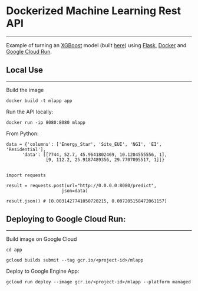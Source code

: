 # Dockerized Machine Learning Rest API
---------------------

Example of turning an [XGBoost](http://xgboost.readthedocs.io/) model (built [here](https://github.com/mdh266/NYCBuildingEnergyUse)) using [Flask](https://flask.palletsprojects.com/en/1.1.x/), [Docker](https://www.docker.com/) and [Google Cloud Run](https://cloud.google.com/run).

## Local Use
---------------

Build the image

	docker build -t mlapp app

Run the API locally:
	
	docker run -ip 8080:8080 mlapp

From Python:

	data = {'columns': ['Energy_Star', 'Site_EUI', 'NGI', 'EI', 'Residential'],
          'data': [[7744, 52.7, 45.9641802469, 10.1204555556, 1],
                   [9, 112.2, 25.9187489356, 29.7707095517, 1]]}


	import requests

	result = requests.post(url="http://0.0.0.0:8080/predict",
                         json=data)

	result.json() # [0.0031427741050720215, 0.007205158472061157]


## Deploying to Google Cloud Run:
------------------------
Build image on Google Cloud

	cd app

	gcloud builds submit --tag gcr.io/<project-id>/mlapp

Deploy to Google Engine App:

	gcloud run deploy --image gcr.io/<project-id>/mlapp --platform managed


